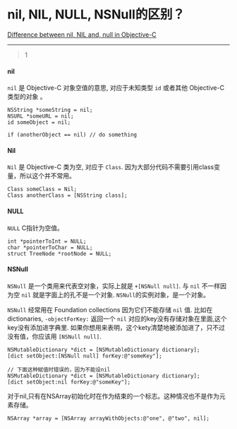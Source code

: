 # nil, NIL, NULL, NSNull的区别？
[Difference between nil, NIL and, null in Objective-C](https://stackoverflow.com/questions/5908936/difference-between-nil-nil-and-null-in-objective-c)

___



> 1

#### nil

`nil` 是 Objective-C 对象空值的意思, 对应于未知类型  `id` 或者其他 Objective-C类型的对象 。

```objc
NSString *someString = nil;
NSURL *someURL = nil;
id someObject = nil;

if (anotherObject == nil) // do something
```

#### Nil

`Nil` 是 Objective-C 类为空, 对应于 `Class`. 因为大部分代码不需要引用class变量，所以这个并不常用。

```objc
Class someClass = Nil;
Class anotherClass = [NSString class];
```

#### NULL

`NULL` C指针为空值。

```objc
int *pointerToInt = NULL;
char *pointerToChar = NULL;
struct TreeNode *rootNode = NULL;
```

#### NSNull

`NSNull` 是一个类用来代表空对象，实际上就是 `+[NSNull null]`. 与 `nil` 不一样因为空 `nil` 就是字面上的孔不是一个对象.  `NSNull`的实例对象，是一个对象。

`NSNull` 经常用在 Foundation collections 因为它们不能存储 `nil` 值. 比如在dictionaries, `-objectForKey:` 返回一个 `nil` 对应的key没有存储对象在里面,这个key没有添加进字典里. 如果你想用来表明，这个kety清楚地被添加进了，只不过没有值，你应该用 `[NSNull null]`.

```objc
NSMutableDictionary *dict = [NSMutableDictionary dictionary];
[dict setObject:[NSNull null] forKey:@"someKey"];

// 下面这种赋值时错误的，因为不能设nil
NSMutableDictionary *dict = [NSMutableDictionary dictionary];
[dict setObject:nil forKey:@"someKey"];
```

对于nil,只有在NSArray初始化时在作为结束的一个标志。这种情况也不是作为元素存储。

```
NSArray *array = [NSArray arrayWithObjects:@"one", @"two", nil];
```